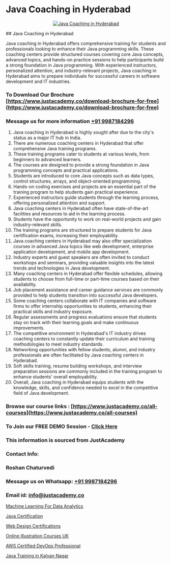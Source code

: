 # Java Coaching in Hyderabad

<p align="center">
  <a href="https://justacademy.co/course-detail/core-java-training">
    <img src="https://justacademy.co/storage2/course_image/1677245426_course_image.webp" alt="Java Coaching in Hyderabad">
  </a>
</p>
## Java Coaching in Hyderabad

Java coaching in Hyderabad offers comprehensive training for students and professionals looking to enhance their Java programming skills. These coaching centers provide structured courses covering core Java concepts, advanced topics, and hands-on practice sessions to help participants build a strong foundation in Java programming. With experienced instructors, personalized attention, and industry-relevant projects, Java coaching in Hyderabad aims to prepare individuals for successful careers in software development and IT industries.
### To Download Our Brochure [https://www.justacademy.co/download-brochure-for-free](https://www.justacademy.co/download-brochure-for-free)
### Message us for more information [+91 9987184296](https://api.whatsapp.com/send?phone=919987184296)
1) Java coaching in Hyderabad is highly sought after due to the city's status as a major IT hub in India.
2) There are numerous coaching centers in Hyderabad that offer comprehensive Java training programs.
3) These training programs cater to students at various levels, from beginners to advanced learners.
4) The courses are designed to provide a strong foundation in Java programming concepts and practical applications.
5) Students are introduced to core Java concepts such as data types, control structures, arrays, and object-oriented programming.
6) Hands-on coding exercises and projects are an essential part of the training program to help students gain practical experience.
7) Experienced instructors guide students through the learning process, offering personalized attention and support.
8) Java coaching centers in Hyderabad often have state-of-the-art facilities and resources to aid in the learning process.
9) Students have the opportunity to work on real-world projects and gain industry-relevant skills.
10) The training programs are structured to prepare students for Java certification exams, increasing their employability.
11) Java coaching centers in Hyderabad may also offer specialization courses in advanced Java topics like web development, enterprise application development, and mobile app development.
12) Industry experts and guest speakers are often invited to conduct workshops and seminars, providing valuable insights into the latest trends and technologies in Java development.
13) Many coaching centers in Hyderabad offer flexible schedules, allowing students to choose from full-time or part-time courses based on their availability.
14) Job placement assistance and career guidance services are commonly provided to help students transition into successful Java developers.
15) Some coaching centers collaborate with IT companies and software firms to offer internship opportunities to students, enhancing their practical skills and industry exposure.
16) Regular assessments and progress evaluations ensure that students stay on track with their learning goals and make continuous improvements.
17) The competitive environment in Hyderabad's IT industry drives coaching centers to constantly update their curriculum and training methodologies to meet industry standards.
18) Networking opportunities with fellow students, alumni, and industry professionals are often facilitated by Java coaching centers in Hyderabad.
19) Soft skills training, resume building workshops, and interview preparation sessions are commonly included in the training program to enhance students' overall employability.
20) Overall, Java coaching in Hyderabad equips students with the knowledge, skills, and confidence needed to excel in the competitive field of Java development.

### Browse our course links : [https://www.justacademy.co/all-courses](https://www.justacademy.co/all-courses) 
### To Join our FREE DEMO Session - [Click Here](https://www.justacademy.co/register-for-course-demo)


### This information is sourced from JustAcademy
### Contact Info:
### Roshan Chaturvedi
### Message us on Whatsapp: [+91 9987184296](https://api.whatsapp.com/send?phone=919987184296)
### Email id: [info@justacademy.co](mailto:info@justacademy.co)
                
[Machine Learning For Data Analytics](https://www.linkedin.com/pulse/machine-learning-data-analytics-justacademy-belfast-yxkde?trackingId=VffKbimlx%2Fb18PdBOH46UQ%3D%3D&lipi=urn%3Ali%3Apage%3Ad_flagship3_company_admin%3BOulg0aX4Sr2isWcwcbyj2w%3D%3D)

[Java Certification](https://www.linkedin.com/pulse/java-certification-justacademy-hyderabad-ewxzc/)

[Web Design Certifications](https://medium.com/@ranemanish460/web-design-certifications-f918488c89cb)

[Online Illustration Courses UK](https://medium.com/@namusn/online-illustration-courses-uk-b7a3dc79417d)

[AWS Certified DevOps Professional](https://justacademyin.github.io/justacademy/aws-certified-devops-professional)

[Java Training in Kalyan Nagar](https://justacademyin.github.io/justacademy/java-training-in-kalyan-nagar)

